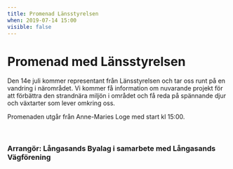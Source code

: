 ```yaml
---
title: Promenad Länsstyrelsen
when: 2019-07-14 15:00 
visible: false
---
```

<h1 class="aligncenter">Promenad med Länsstyrelsen</h1>
Den 14e juli kommer representant från Länsstyrelsen och tar oss runt på en vandring i närområdet. Vi kommer få information om nuvarande projekt för att förbättra den strandnära miljön i området och få reda på spännande djur och växtarter som lever omkring oss. 

Promenaden utgår från Anne-Maries Loge med start kl 15:00. 

<br>

### Arrangör: Långasands Byalag i samarbete med Långasands Vägförening
